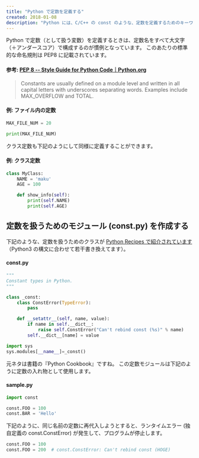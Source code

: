 ```yaml
---
title: "Python で定数を定義する"
created: 2018-01-08
description: "Python には、C/C++ の const のような、定数を定義するためのキーワードは用意されていません。"
---
```


Python で定数（として扱う変数）を定義するときは、定数名をすべて大文字（＋アンダースコア）で構成するのが慣例となっています。
このあたりの標準的な命名規則は PEP8 に記載されています。

#### 参考: [PEP 8 -- Style Guide for Python Code｜Python.org](https://www.python.org/dev/peps/pep-0008/#constants)

> Constants are usually defined on a module level and written in all capital letters with underscores separating words. Examples include MAX_OVERFLOW and TOTAL.

#### 例: ファイル内の定数

~~~ python
MAX_FILE_NUM = 20

print(MAX_FILE_NUM)
~~~

クラス定数も下記のようにして同様に定義することができます。

#### 例: クラス定数

~~~ python
class MyClass:
    NAME = 'maku'
    AGE = 100

    def show_info(self):
        print(self.NAME)
        print(self.AGE)
~~~


定数を扱うためのモジュール (const.py) を作成する
----

下記のような、定数を扱うためのクラスが [Python Recipes で紹介されています](http://code.activestate.com/recipes/414140-constant-types-in-python/)（Python3 の構文に合わせて若干書き換えてます）。

#### const.py

~~~ python
"""
Constant types in Python.
"""

class _const:
    class ConstError(TypeError):
        pass

    def __setattr__(self, name, value):
        if name in self.__dict__:
            raise self.ConstError("Can't rebind const (%s)" % name)
        self.__dict__[name] = value

import sys
sys.modules[__name__]=_const()
~~~

元ネタは書籍の『Python Cookbook』ですね。
この定数モジュールは下記のように定数の入れ物として使用します。

#### sample.py

~~~ python
import const

const.FOO = 100
const.BAR = 'Hello'
~~~

下記のように、同じ名前の定数に再代入しようとすると、ランタイムエラー (独自定義の const.ConstError) が発生して、プログラムが停止します。

~~~ python
const.FOO = 100
const.FOO = 200  # const.ConstError: Can't rebind const (HOGE)
~~~

